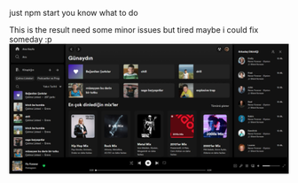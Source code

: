just npm start you know what to do


This is the result need some minor issues but tired maybe i could fix someday :p
![alt text](https://github.com/emretokk/spotify-clone/blob/master/spoti.png?raw=true)
